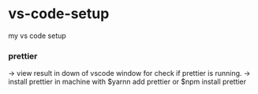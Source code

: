 # vs-code-setup
my vs code setup
### prettier
-> view result in down of vscode window for check if prettier is running.
-> install prettier in machine with $yarnn add prettier or $npm install prettier
